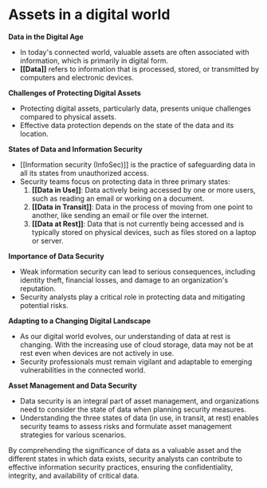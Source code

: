 # Assets in a digital world

**Data in the Digital Age**
- In today's connected world, valuable assets are often associated with information, which is primarily in digital form.
- **[[Data]]** refers to information that is processed, stored, or transmitted by computers and electronic devices.

**Challenges of Protecting Digital Assets**
- Protecting digital assets, particularly data, presents unique challenges compared to physical assets.
- Effective data protection depends on the state of the data and its location.

**States of Data and Information Security**
- [[Information security (InfoSec)]] is the practice of safeguarding data in all its states from unauthorized access.
- Security teams focus on protecting data in three primary states:
  1. **[[Data in Use]]**: Data actively being accessed by one or more users, such as reading an email or working on a document.
  2. **[[Data in Transit]]**: Data in the process of moving from one point to another, like sending an email or file over the internet.
  3. **[[Data at Rest]]**: Data that is not currently being accessed and is typically stored on physical devices, such as files stored on a laptop or server.

**Importance of Data Security**
- Weak information security can lead to serious consequences, including identity theft, financial losses, and damage to an organization's reputation.
- Security analysts play a critical role in protecting data and mitigating potential risks.

**Adapting to a Changing Digital Landscape**
- As our digital world evolves, our understanding of data at rest is changing. With the increasing use of cloud storage, data may not be at rest even when devices are not actively in use.
- Security professionals must remain vigilant and adaptable to emerging vulnerabilities in the connected world.

**Asset Management and Data Security**
- Data security is an integral part of asset management, and organizations need to consider the state of data when planning security measures.
- Understanding the three states of data (in use, in transit, at rest) enables security teams to assess risks and formulate asset management strategies for various scenarios.

By comprehending the significance of data as a valuable asset and the different states in which data exists, security analysts can contribute to effective information security practices, ensuring the confidentiality, integrity, and availability of critical data.

